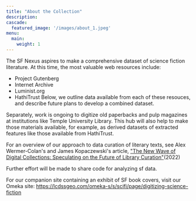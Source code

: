 ```yaml
---
title: "About the Collection"
description: 
cascade:
  featured_image: '/images/about_1.jpeg'
menu:
  main:
    weight: 1
---
```


The SF Nexus aspires to make a comprehensive dataset of science fiction literature. At this time, the most valuable web resources include:
* Project Gutenberg
* Internet Archive
* Luminist.org
* HathiTrust
Below, we outline data available from each of these resouces, and describe future plans to develop a combined dataset.

Separately, work is ongoing to digitize old paperbacks and pulp magazines at institutions like Temple University Library. This hub will also help to make those materials available, for example, as derived datasets of extracted features like those available from HathiTrust. 

For an overview of our approach to data curation of literary texts, see Alex Wermer-Colan's and James Kopaczewski's article, ["The New Wave of Digital Collections: Speculating on the Future of Library Curation"](https://www.jstor.org/stable/45420508#metadata_info_tab_contents)(2022)

Further effort will be made to share code for analyzing sf data.

For our companion site containing an exhibit of SF book covers, visit our Omeka site: https://lcdssgeo.com/omeka-s/s/scifi/page/digitizing-science-fiction
